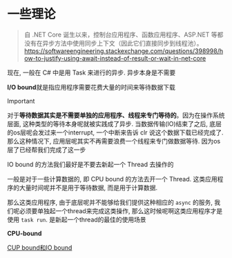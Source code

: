 # 一些理论

> 自 .NET Core 诞生以来，控制台应用程序、函数应用程序、ASP.NET 等都没有在异步方法中使用同步上下文（因此它们直接同步到线程池）。
> <https://softwareengineering.stackexchange.com/questions/398998/how-to-justify-using-await-instead-of-result-or-wait-in-net-core>

现在, 一般在 C# 中是用 Task 来进行的异步. 异步本身是不需要

**I/O bound**就是指应用程序需要花费大量的时间来等待数据下载

> [!IMPORTANT]
>
> 对于**等待数据其实是不需要单独的应用程序、线程来专门等待的**。因为在操作系统层面, 这种类型的等待本身呢就被实践成了异步.
> 当数据传输(IO)结束了之后, 底层的os层呢会发过来一个interrupt, 一个中断来告诉 clr 说这个数据下载已经完成了. 那么这种情况下, 应用层呢其实不再需要浪费一个线程来专门做数据等待. 因为os层了已经帮我们完成了这一步
>
> IO bound 的方法我们最好是不要去新起一个 Thread 去操作的
>
> 一般是对于一些计算数据的, 即 CPU bound 的方法去开一个 Thread. 这类应用程序的大量时间呢并不是用于等待数据, 而是用于计算数据.
>
> 那么这类应用程序, 由于底层呢并不能够给我们提供这种相应的 `async` 的服务, 我们呢必须要单独起一个thread来完成这类操作, 那么这时候呢啊这类应用程序才是使用 `task run`. 是新起一个thread的最佳的使用场景

**CPU-bound**

[CUP bound和IO bound](https://blog.csdn.net/q_l_s/article/details/51538039)

